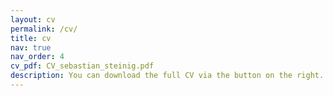 ```yaml
---
layout: cv
permalink: /cv/
title: cv
nav: true
nav_order: 4
cv_pdf: CV_sebastian_steinig.pdf
description: You can download the full CV via the button on the right.
---
```

